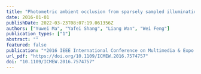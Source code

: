 ```yaml
---
title: "Photometric ambient occlusion from sparsely sampled illuminations (2016 IEEE International Conference on Multimedia & Expo Workshops, 2016)"
date: 2016-01-01
publishDate: 2022-03-23T08:07:19.061356Z
authors: ["Yuwei Ma", "Yafei Shang", "Liang Wan", "Wei Feng"]
publication_types: ["1"]
abstract: ""
featured: false
publication: "*2016 IEEE International Conference on Multimedia & Expo Workshops, ICME Workshops 2016, Seattle, WA, USA, July 11-15, 2016*"
url_pdf: "https://doi.org/10.1109/ICMEW.2016.7574757"
doi: "10.1109/ICMEW.2016.7574757"
---
```


